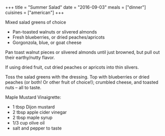 +++
title = "Summer Salad"
date = "2016-09-03"
meals = ["dinner"]
cuisines = ["american"]
+++

Mixed salad greens of choice

* Pan-toasted walnuts or slivered almonds
* Fresh blueberries, or dried peaches/apricots
* Gorgonzola, blue, or goat cheese

Pan toast walnut pieces or slivered almonds until just browned, but pull out their earthy/nutty flavor.

If using dried fruit, cut dried peaches or apricots into thin slivers.

Toss the salad greens with the dressing. Top with blueberries or dried peaches (or both! Or other fruit of choice!); crumbled cheese, and toasted nuts – all to taste.

Maple Mustard Vinaigrette:

* 1 tbsp Dijon mustard
* 2 tbsp apple cider vinegar
* 2 tbsp maple syrup
* 1/3 cup olive oil
* salt and pepper to taste
